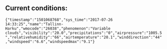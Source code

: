 ## Current conditions: 
 ``` {"timestamp":"1501068768","sys_time":"2017-07-26 14:33:25","name":"Tallinn-Harku","wmocode":"26038","phenomenon":"Variable clouds","visibility":"20.0","precipitations":"0","airpressure":"1005.5","relativehumidity":"66","airtemperature":"20.1","winddirection":"44","windspeed":"6.6","windspeedmax":"9.1"} ```
